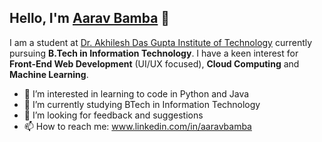 ## Hello, I'm [Aarav Bamba](https://aaravbmb.github.io/portfolio/) 👋
I am a student at [Dr. Akhilesh Das Gupta Institute of Technology](https://adgitmdelhi.ac.in) currently pursuing **B.Tech in Information Technology**. I have a keen interest for **Front-End Web Development** (UI/UX focused), **Cloud Computing** and **Machine Learning**.
- 👀 I’m interested in learning to code in Python and Java
- 🌱 I’m currently studying BTech in Information Technology
- 💞️ I’m looking for feedback and suggestions
- 📫 How to reach me: www.linkedin.com/in/aaravbamba

<!---
aaravbmb/aaravbmb is a ✨ special ✨ repository because its `README.md` (this file) appears on your GitHub profile.
You can click the Preview link to take a look at your changes.
--->
